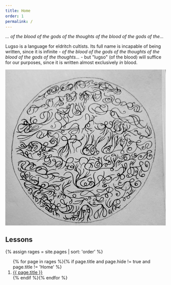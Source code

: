 ```yaml
---
title: Home
order: 1
permalink: /
---
```


_... of the blood of the gods of the thoughts of the blood of the gods of the..._

Lugso is a language for eldritch cultists. Its full name is incapable of being written, since it is infinite - _of the blood of the gods of the thoughts of the blood of the gods of the thoughts..._ - but "lugso" (of the blood) will suffice for our purposes, since it is written almost exclusively _in_ blood.

![Our Father in Lugso](/assets/lugso-our-father.png)

## Lessons

{% assign rages = site.pages | sort: 'order' %}
<ol>{% for page in rages %}{% if page.title and page.hide != true and page.title != 'Home' %}
<li>
<a href="{{ page.url | relative_url }}">{{ page.title }}</a>
</li>
{% endif %}{% endfor %}</ol>
